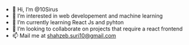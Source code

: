 - 👋 Hi, I’m @10Sirus
- 👀 I’m interested in web developement and machine learning
- 🌱 I’m currently learning React Js and pyhton
- 💞️ I’m looking to collaborate on projects that require a react frontend 
- 📫 Mail me at shahzeb.suri10@gmail.com

<!---
10Sirus/10Sirus is a ✨ special ✨ repository because its `README.md` (this file) appears on your GitHub profile.
You can click the Preview link to take a look at your changes.
--->
